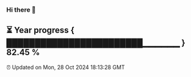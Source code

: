 ### Hi there 👋
⏳ Year progress { ████████████████████████▁▁▁▁▁▁ } 82.45 %
---
⏰ Updated on Mon, 28 Oct 2024 18:13:28 GMT

